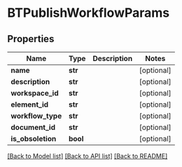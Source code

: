 # BTPublishWorkflowParams

## Properties
Name | Type | Description | Notes
------------ | ------------- | ------------- | -------------
**name** | **str** |  | [optional] 
**description** | **str** |  | [optional] 
**workspace_id** | **str** |  | [optional] 
**element_id** | **str** |  | [optional] 
**workflow_type** | **str** |  | [optional] 
**document_id** | **str** |  | [optional] 
**is_obsoletion** | **bool** |  | [optional] 

[[Back to Model list]](../README.md#documentation-for-models) [[Back to API list]](../README.md#documentation-for-api-endpoints) [[Back to README]](../README.md)


